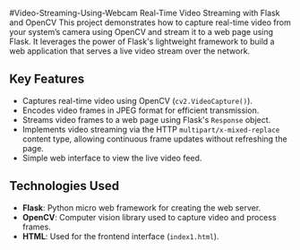 #Video-Streaming-Using-Webcam
Real-Time Video Streaming with Flask and OpenCV
This project demonstrates how to capture real-time video from your system’s camera using OpenCV and stream it to a web page using Flask. It leverages the power of Flask's lightweight framework to build a web application that serves a live video stream over the network.

## Key Features
- Captures real-time video using OpenCV (`cv2.VideoCapture()`).
- Encodes video frames in JPEG format for efficient transmission.
- Streams video frames to a web page using Flask's `Response` object.
- Implements video streaming via the HTTP `multipart/x-mixed-replace` content type, allowing continuous frame updates without refreshing the page.
- Simple web interface to view the live video feed.

## Technologies Used
- **Flask**: Python micro web framework for creating the web server.
- **OpenCV**: Computer vision library used to capture video and process frames.
- **HTML**: Used for the frontend interface (`index1.html`).
